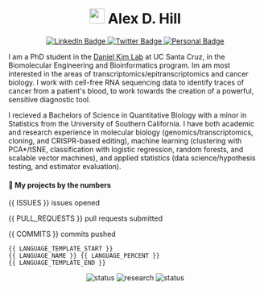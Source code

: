 
<h1 align=center>
     <img src="https://media.giphy.com/media/hvRJCLFzcasrR4ia7z/giphy.gif" width="30px"/>
     Alex D. Hill
</h1>

<div align=center>
  <a href="https://www.linkedin.com/in/alexanderdhill/">
    <img src="https://img.shields.io/badge/LinkedIn-0A66C2?style=for-the-badge&logo=linkedin&logoColor=white" alt="LinkedIn Badge"/>
  </a>
  <a href="https://twitter.com/aIexdhill">
    <img src="https://img.shields.io/badge/ORCiD-A6CE39?style=for-the-badge&logo=orcid&logoColor=white" alt="Twitter Badge"/>
  </a>
  <a href="https://alexdhill.com">
    <img src="https://img.shields.io/badge/Portfolio-f28c28?style=for-the-badge&logo=monkeytie&logoColor=dark-grey" alt="Personal Badge"/>
  </a>
</div>

I am a PhD student in the [Daniel Kim Lab](https://github.com/UCSC-Daniel-Kim-Lab) at UC Santa Cruz, in the Biomolecular Engineering and Bioinformatics program. Im am most interested in the areas of transcriptomics/epitranscriptomics and cancer biology. I work with cell-free RNA sequencing data to identify traces of cancer from a patient's blood, to work towards the creation of a powerful, sensitive diagnostic tool.

I recieved a Bachelors of Science in Quantitative Biology with a minor in Statistics from the University of Southern California. I have both academic and research experience in molecular biology (genomics/transcriptomics, cloning, and CRISPR-based editing), machine learning (clustering with PCA*/tSNE, classification with logistic regression, random forests, and scalable vector machines), and applied statistics (data science/hypothesis testing, and estimator evaluation).

#### :floppy_disk: My projects by the numbers

<div id="stats_generic" style="{display: flex; flex-direction: row; justify-content: space-around;}">
  <p>{{ ISSUES }} issues opened</p>
  <p>{{ PULL_REQUESTS }} pull requests submitted</p>
  <p>{{ COMMITS }} commits pushed</p>
</div>

```{bash}
{{ LANGUAGE_TEMPLATE_START }}
{{ LANGUAGE_NAME }} {{ LANGUAGE_PERCENT }}
{{ LANGUAGE_TEMPLATE_END }}
```

<div align=center>
      <img src="https://img.shields.io/badge/status-working-f28c28" alt="status" />
      <img src="https://img.shields.io/badge/research-progressing-green" alt="research" />
      <img src="https://img.shields.io/badge/funding-yikes%20.%20.%20.-red" alt="status" />
      <!-- <img src="https://komarev.com/ghpvc/?username=alexdhill&style=flat-square&color=blue" alt="viewers"/> -->
</div>
